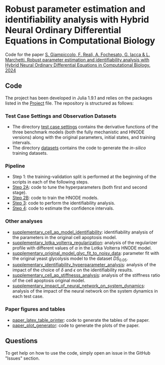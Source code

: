 # Robust parameter estimation and identifiability analysis with Hybrid Neural Ordinary Differential Equations in Computational Biology
Code for the paper [S. Giampiccolo, F. Reali, A. Fochesato, G. Iacca & L. Marchetti. Robust parameter estimation and identifiability analysis with Hybrid Neural Ordinary Differential Equations in Computational Biology. 2024](https://doi.org/10.1101/2024.06.04.597372)

## Code

The project has been developed in Julia 1.9.1 and relies on the packages listed in the [Project](./Project.toml) file. The repository is structured as follows:

### Test Case Settings and Observation Datasets

- The directory [test case settings](test_case_settings) contains the derivative functions of the three benchmark models (both the fully mechanistic and HNODE versions) along with the original parameters, initial states, and training intervals.
- The directory [datasets](datasets) contains the code to generate the *in-silico* training datasets.

### Pipeline
- Step 1: the training-validation split is performed at the beginning of the scripts in each of the following steps.
- [Step 2A](step2a_hyperparameter_tuning): code to tune the hyperparameters (both first and second stage).
- [Step 2B](step2b_model_trainer): code to train the HNODE models.
- [Step 3](step3_parameters_identifiability): code to perform the identifiability analysis.
- [Step 4](step4_confidence_intervals): code to estimate the confidence intervals.

### Other analyses
- [supplementary_cell_ap_model_identifiability](/cosbi-research/HNODECB/tree/main/supplementary_cell_ap_model_identifiability): identifiability analysis of the parameters in the original cell apoptosis model.
- [supplementary_lotka_volterra_regularization](/cosbi-research/HNODECB/tree/main/supplementary_lotka_volterra_regularization): analysis of the regularizer profile with different values of $\alpha$ in the Lotka Volterra HNODE model.
- [supplementary_original_model_glyc_fit_to_noisy_data](/cosbi-research/HNODECB/tree/main/supplementary_original_model_glyc_fit_to_noisy_data): parameter fit with the original yeast glycolysis model to the dataset $DS_{0.05}$.
- [supplementary_identifiability_hyperparameter_analysis](/cosbi-research/HNODECB/tree/main/supplementary_identifiability_hyperparameter_analysis): analysis of the impact of the choice of $\delta$ and $\epsilon$ on the identifiability results.
- [supplementary_cell_ap_stiffnesss_analysis](/cosbi-research/HNODECB/tree/main/supplementary_cell_ap_stiffnesss_analysis): analysis of the stiffness ratio of the cell apoptosis original model.
- [supplementary_impact_of_neural_network_on_system_dynamics](/cosbi-research/HNODECB/tree/main/supplementary_impact_of_neural_network_on_system_dynamics): analysis of the impact of the neural network on the system dynamics in each test case.


### Paper figures and tables
- [paper_latex_table_printer](paper_latex_table_printer): code to generate the tables of the paper.
- [paper_plot_generator](paper_plot_generator): code to generate the plots of the paper.
<!---Cite this work

If you use this code for academic research, you are encouraged to cite the following paper:

```
@article{yazdani2020systems,
  title   = {Systems biology informed deep learning for inferring parameters and hidden dynamics},
  author  = {Yazdani, Alireza and Lu, Lu and Raissi, Maziar and Karniadakis, George Em},
  journal = {PLoS computational biology},
  volume  = {16},
  number  = {11},
  pages   = {e1007575},
  year    = {2020}
}
```
-->

## Questions

To get help on how to use the code, simply open an issue in the GitHub "Issues" section.
